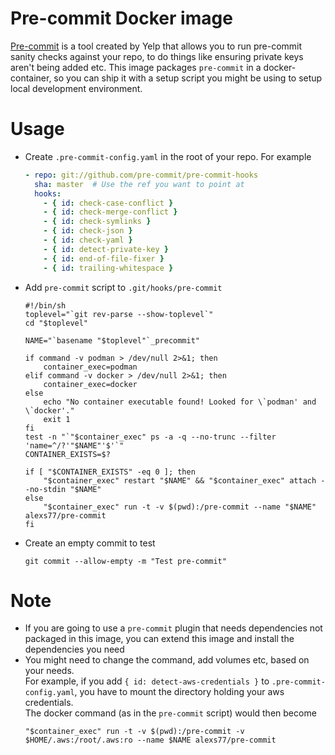 # Pre-commit Docker image
[Pre-commit](http://pre-commit.com/) is a tool created by Yelp that allows you to run pre-commit sanity checks against your repo, to do things like ensuring private keys aren't being added etc. This image packages `pre-commit` in a docker-container, so you can ship it with a setup script you might be using to setup local development environment.

# Usage
- Create `.pre-commit-config.yaml` in the root of your repo. For example

  ```yaml
  - repo: git://github.com/pre-commit/pre-commit-hooks
    sha: master  # Use the ref you want to point at
    hooks:
      - { id: check-case-conflict }
      - { id: check-merge-conflict }
      - { id: check-symlinks }
      - { id: check-json }
      - { id: check-yaml }
      - { id: detect-private-key }
      - { id: end-of-file-fixer }
      - { id: trailing-whitespace }
  ```
- Add `pre-commit` script to `.git/hooks/pre-commit`  
  ```shell
  #!/bin/sh
  toplevel="`git rev-parse --show-toplevel`"
  cd "$toplevel"

  NAME="`basename "$toplevel"`_precommit"

  if command -v podman > /dev/null 2>&1; then
      container_exec=podman
  elif command -v docker > /dev/null 2>&1; then
      container_exec=docker
  else
      echo "No container executable found! Looked for \`podman' and \`docker'."
      exit 1
  fi
  test -n "`"$container_exec" ps -a -q --no-trunc --filter 'name=^/?'"$NAME"'$'`"
  CONTAINER_EXISTS=$?

  if [ "$CONTAINER_EXISTS" -eq 0 ]; then
      "$container_exec" restart "$NAME" && "$container_exec" attach --no-stdin "$NAME"
  else
      "$container_exec" run -t -v $(pwd):/pre-commit --name "$NAME" alexs77/pre-commit
  fi
  ```
- Create an empty commit to test  
  ```shell
  git commit --allow-empty -m "Test pre-commit"
  ```

# Note
- If you are going to use a `pre-commit` plugin that needs dependencies not packaged in this image, you can extend this image and install the dependencies you need
- You might need to change the command, add volumes etc, based on your needs.  
  For example, if you add `{ id: detect-aws-credentials }` to `.pre-commit-config.yaml`, you have to mount the directory holding your aws credentials.  
  The docker command (as in the `pre-commit` script) would then become  
  ```shell
  "$container_exec" run -t -v $(pwd):/pre-commit -v $HOME/.aws:/root/.aws:ro --name $NAME alexs77/pre-commit
  ```
